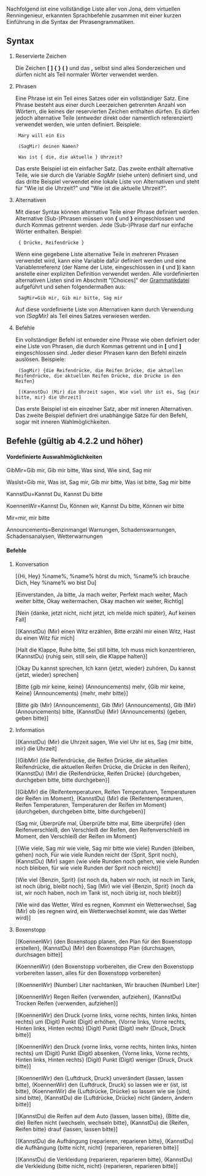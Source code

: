 Nachfolgend ist eine vollständige Liste aller von Jona, dem virtuellen Renningenieur, erkannten Sprachbefehle zusammen mit einer kurzen Einführung in die Syntax der Phrasengrammatiken.

## Syntax

1. Reservierte Zeichen

   Die Zeichen **[**  **]**  **{**  **}**  **(**  **)** und das **,** selbst sind alles Sonderzeichen und dürfen nicht als Teil normaler Wörter verwendet werden.
   
2. Phrasen

   Eine Phrase ist ein Teil eines Satzes oder ein vollständiger Satz. Eine Phrase besteht aus einer durch Leerzeichen getrennten Anzahl von Wörtern, die keines der reservierten Zeichen enthalten dürfen. Es dürfen jedoch alternative Teile (entweder direkt oder namentlich referenziert) verwendet werden, wie unten definiert. Beispiele:
   
		Mary will ein Eis

		(SagMir) deinen Namen?

		Was ist { die, die aktuelle } Uhrzeit?

   Das erste Beispiel ist ein einfacher Satz. Das zweite enthält alternative Teile, wie sie durch die Variable *SagMir* (siehe unten) definiert sind, und das dritte Beispiel verwendet eine lokale Liste von Alternativen und steht für "Wie ist die Uhrzeit?" und "Wie ist die aktuelle Uhrzeit?".


3. Alternativen

   Mit dieser Syntax können alternative Teile einer Phrase definiert werden. Alternative (Sub-)Phrasen müssen von **{** und **}** eingeschlossen und durch Kommas getrennt werden. Jede (Sub-)Phrase darf nur einfache Wörter enthalten. Beispiel:
   
		{ Drücke, Reifendrücke }

   Wenn eine gegebene Liste alternative Teile in mehreren Phrasen verwendet wird, kann eine Variable dafür definiert werden und eine Variablenreferenz (der Name der Liste, eingeschlossen in **(** und **)**) kann anstelle einer expliziten Definition verwendet werden. Alle vordefinierten alternativen Listen sind im Abschnitt "[Choices]" der [Grammatikdatei](https://github.com/SeriousOldMan/Simulator-Controller/blob/main/Sources/Assistants/Grammars/Race%20Engineer.grammars.de) aufgeführt und sehen folgendermaßen aus:

		SagMir=Gib mir, Gib mir bitte, Sag mir

   Auf diese vordefinierte Liste von Alternativen kann durch Verwendung von *(SagMir)* als Teil eines Satzes verwiesen werden.

4. Befehle

   Ein vollständiger Befehl ist entweder eine Phrase wie oben definiert oder eine Liste von Phrasen, die durch Kommas getrennt und in **[** und **]** eingeschlossen sind. Jeder dieser Phrasen kann den Befehl einzeln auslösen. Beispiele:

		(SagMir) {die Reifendrücke, die Reifen Drücke, die aktuellen Reifendrücke, die aktuellen Reifen Drücke, die Drücke in den Reifen}
		
		[(KannstDu) (Mir) die Uhrzeit sagen, Wie viel Uhr ist es, Sag {mir bitte, mir} die Uhrzeit]

   Das erste Beispiel ist ein einzelner Satz, aber mit inneren Alternativen. Das zweite Beispiel definiert drei unabhängige Sätze für den Befehl, sogar mit inneren Wahlmöglichkeiten.

## Befehle (gültig ab 4.2.2 und höher)

#### Vordefinierte Auswahlmöglichkeiten

GibMir=Gib mir, Gib mir bitte, Was sind, Wie sind, Sag mir

WasIst=Gib mir, Was ist, Sag mir, Gib mir bitte, Was ist bitte, Sag mir bitte

KannstDu=Kannst Du, Kannst Du bitte

KoennenWir=Kannst Du, Können wir, Kannst Du bitte, Können wir bitte

Mir=mir, mir bitte

Announcements=Benzinmangel Warnungen, Schadenswarnungen, Schadensanalysen, Wetterwarnungen

#### Befehle

1.  Konversation

	[{Hi, Hey} %name%, %name% hörst du mich, %name% ich brauche Dich, Hey %name% wo bist Du]

	[Einverstanden, Ja bitte, Ja mach weiter, Perfekt mach weiter, Mach weiter bitte, Okay weitermachen, Okay machen wir weiter, Richtig]

	[Nein {danke, jetzt nicht, nicht jetzt, ich melde mich später}, Auf keinen Fall]

	[(KannstDu) (Mir) einen Witz erzählen, Bitte erzähl mir einen Witz, Hast du einen Witz für mich]

	[Halt die Klappe, Ruhe bitte, Sei still bitte, Ich muss mich konzentrieren, (KannstDu) {ruhig sein, still sein, die Klappe halten}]

	[Okay Du kannst sprechen, Ich kann {jetzt, wieder} zuhören, Du kannst {jetzt, wieder} sprechen]

	[Bitte {gib mir keine, keine} (Announcements) mehr, {Gib mir keine, Keine} (Announcements) {mehr, mehr bitte}]

	[Bitte gib (Mir) (Announcements), Gib (Mir) (Announcements), Gib (Mir) (Announcements) bitte, (KannstDu) (Mir) (Announcements) {geben, geben bitte}]

2.  Information

	[(KannstDu) (Mir) die Uhrzeit sagen, Wie viel Uhr ist es, Sag {mir bitte, mir} die Uhrzeit]

	[(GibMir) {die Reifendrücke, die Reifen Drücke, die aktuellen Reifendrücke, die aktuellen Reifen Drücke, die Drücke in den Reifen}, (KannstDu) (Mir) die {Reifendrücke, Reifen Drücke} {durchgeben, durchgeben bitte, bitte durchgeben}]

	[(GibMir) die {Reifentemperaturen, Reifen Temperaturen, Temperaturen der Reifen im Moment}, (KannstDu) (Mir) die {Reifentemperaturen, Reifen Temperaturen, Temperaturen der Reifen im Moment} {durchgeben, durchgeben bitte, bitte durchgeben}]

	{Sag mir, Überprüfe mal, Überprüfe bitte mal, Bitte überprüfe} {den Reifenverschleiß, den Verschleiß der Reifen, den Reifenverschleiß im Moment, den Verschleiß der Reifen im Moment}

	[{Wie viele, Sag mir wie viele, Sag mir bitte wie viele} Runden {bleiben, gehen} noch, Für wie viele Runden reicht der {Sprit, Sprit noch}, (KannstDu) (Mir) sagen {wie viele Runden noch gehen, wie viele Runden noch bleiben, für wie viele Runden der Sprit noch reicht}]

	[Wie viel {Benzin, Sprit} {ist noch da, haben wir noch, ist noch im Tank, ist noch übrig, bleibt noch}, Sag (Mir) wie viel {Benzin, Sprit} {noch da ist, wir noch haben, noch im Tank ist, noch übrig ist, noch bleibt}]

	[Wie wird das Wetter, Wird es regnen, Kommmt ein Wetterwechsel, Sag (Mir) ob {es regnen wird, ein Wetterwechsel kommt, wie das Wetter wird}]

3.  Boxenstopp

	[(KoennenWir) {den Boxenstopp planen, den Plan für den Boxenstopp erstellen}, (KannstDu) (Mir) den Boxenstopp Plan {durchsagen, durchsagen bitte}]

	(KoennenWir) {den Boxenstopp vorbereiten, die Crew den Boxenstopp vorbereiten lassen, alles für den Boxenstopp vorbereiten}

	[(KoennenWir) (Number) Liter nachtanken, Wir brauchen (Number) Liter]

	[(KoennenWir) Regen Reifen {verwenden, aufziehen}, (KannstDu) Trocken Reifen {verwenden, aufziehen}]

	[(KoennenWir) den Druck {vorne links, vorne rechts, hinten links, hinten rechts} um (Digit) Punkt (Digit) erhöhen, {Vorne links, Vorne rechts, Hinten links, Hinten rechts} (Digit) Punkt (Digit) mehr {Druck, Druck bitte}]

	[(KoennenWir) den Druck {vorne links, vorne rechts, hinten links, hinten rechts} um (Digit) Punkt (Digit) absenken, {Vorne links, Vorne rechts, Hinten links, Hinten rechts} (Digit) Punkt (Digit) weniger {Druck, Druck bitte}]

	[(KoennenWir) den {Luftdruck, Druck} unverändert {lassen, lassen bitte}, (KoennenWir) den {Luftdruck, Druck} so lassen wie er {ist, ist bitte}, (KoennenWir) die {Luftdrücke, Drücke} so lassen wie sie {sind, sind bitte}, (KannstDu) die {Luftdrücke, Drücke} nicht {ändern, ändern bitte}]

	[(KannstDu) die Reifen auf dem Auto {lassen, lassen bitte}, {Bitte die, die} Reifen nicht {wechseln, wechseln bitte}, (KannstDu) die {Reifen, Reifen bitte} drauf {lassen, lassen bitte}]

	[(KannstDu) die Aufhängung {reparieren, reparieren bitte}, (KannstDu) die Aufhängung {bitte nicht, nicht} {reparieren, reparieren bitte}]

	[(KannstDu) die Verkleidung {reparieren, reparieren bitte}, (KannstDu) die Verkleidung {bitte nicht, nicht} {reparieren, reparieren bitte}]